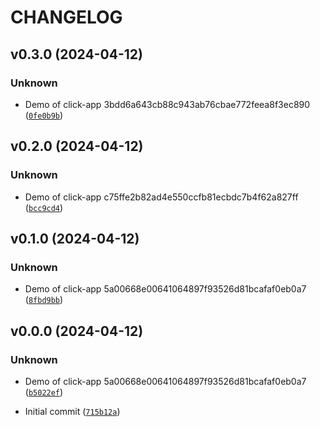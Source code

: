# CHANGELOG



## v0.3.0 (2024-04-12)

### Unknown

* Demo of click-app 3bdd6a643cb88c943ab76cbae772feea8f3ec890 ([`0fe0b9b`](https://github.com/AH-Merii/click-app-template-demo-auto/commit/0fe0b9b431ce183c3ac158a6add732fb81bdf703))


## v0.2.0 (2024-04-12)

### Unknown

* Demo of click-app c75ffe2b82ad4e550ccfb81ecbdc7b4f62a827ff ([`bcc9cd4`](https://github.com/AH-Merii/click-app-template-demo-auto/commit/bcc9cd48e91608e5e9480cb012dffeda189fd079))


## v0.1.0 (2024-04-12)

### Unknown

* Demo of click-app 5a00668e00641064897f93526d81bcafaf0eb0a7 ([`8fbd9bb`](https://github.com/AH-Merii/click-app-template-demo-auto/commit/8fbd9bb828bf33954b10401a628e259cf0e1835b))


## v0.0.0 (2024-04-12)

### Unknown

* Demo of click-app 5a00668e00641064897f93526d81bcafaf0eb0a7 ([`b5022ef`](https://github.com/AH-Merii/click-app-template-demo-auto/commit/b5022ef4a00b5e1f4c016212b58c356f7c74b0b9))

* Initial commit ([`715b12a`](https://github.com/AH-Merii/click-app-template-demo-auto/commit/715b12a5bfb1d14af52c47288b3211c0a2d0a4e6))

